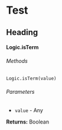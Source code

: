# Test

## Heading

#### Logic.isTerm

###### Methods

`Logic.isTerm(value)`

###### Parameters

* `value` - Any

**Returns:** Boolean
